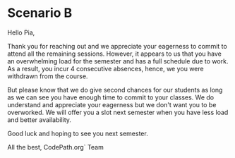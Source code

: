 # Scenario B

Hello Pia, 

Thank you for reaching out and we appreciate your eagerness to commit to attend all the remaining sessions. However, it appears to us that you have an overwhelming load for the semester and has a full schedule due to work. As a result, you incur 4 consecutive absences, hence, we you were withdrawn from the course. 

But please know that we do give second chances for our students as long as we can see you have enough time to commit to your classes. We do understand and appreciate your eagerness but we don't want you to be overworked. We will offer you a slot next semester when you have less load and better availability.

Good luck and hoping to see you next semester. 


All the best, 
CodePath.org` Team